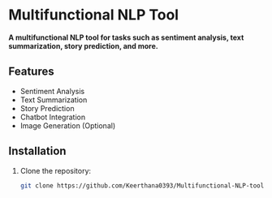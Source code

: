 # Multifunctional NLP Tool

**A multifunctional NLP tool for tasks such as sentiment analysis, text summarization, story prediction, and more.**

## Features
- Sentiment Analysis
- Text Summarization
- Story Prediction
- Chatbot Integration
- Image Generation (Optional)

## Installation
1. Clone the repository:
   ```bash
   git clone https://github.com/Keerthana0393/Multifunctional-NLP-tool
